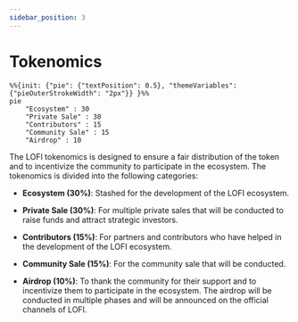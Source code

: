 ```yaml
---
sidebar_position: 3
---
```


# Tokenomics

```mermaid
%%{init: {"pie": {"textPosition": 0.5}, "themeVariables": {"pieOuterStrokeWidth": "2px"}} }%%
pie
    "Ecosystem" : 30
    "Private Sale" : 30
    "Contributors" : 15
    "Community Sale" : 15
    "Airdrop" : 10
```

The LOFI tokenomics is designed to ensure a fair distribution of the token and to incentivize the community to participate in the ecosystem. The tokenomics is divided into the following categories:

- **Ecosystem (30%)**: Stashed for the development of the LOFI ecosystem.

- **Private Sale (30%)**: For multiple private sales that will be conducted to raise funds and attract strategic investors.

- **Contributors (15%)**: For partners and contributors who have helped in the development of the LOFI ecosystem.

- **Community Sale (15%)**: For the community sale that will be conducted.

- **Airdrop (10%)**: To thank the community for their support and to incentivize them to participate in the ecosystem. The airdrop will be conducted in multiple phases and will be announced on the official channels of LOFI.
